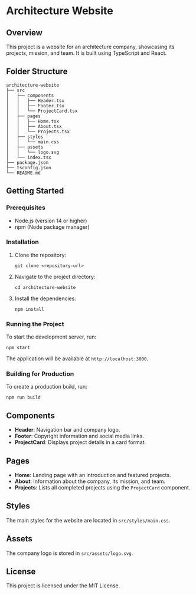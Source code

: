 # Architecture Website

## Overview
This project is a website for an architecture company, showcasing its projects, mission, and team. It is built using TypeScript and React.

## Folder Structure
```
architecture-website
├── src
│   ├── components
│   │   ├── Header.tsx
│   │   ├── Footer.tsx
│   │   └── ProjectCard.tsx
│   ├── pages
│   │   ├── Home.tsx
│   │   ├── About.tsx
│   │   └── Projects.tsx
│   ├── styles
│   │   └── main.css
│   ├── assets
│   │   └── logo.svg
│   └── index.tsx
├── package.json
├── tsconfig.json
└── README.md
```

## Getting Started

### Prerequisites
- Node.js (version 14 or higher)
- npm (Node package manager)

### Installation
1. Clone the repository:
   ```
   git clone <repository-url>
   ```
2. Navigate to the project directory:
   ```
   cd architecture-website
   ```
3. Install the dependencies:
   ```
   npm install
   ```

### Running the Project
To start the development server, run:
```
npm start
```
The application will be available at `http://localhost:3000`.

### Building for Production
To create a production build, run:
```
npm run build
```

## Components
- **Header**: Navigation bar and company logo.
- **Footer**: Copyright information and social media links.
- **ProjectCard**: Displays project details in a card format.

## Pages
- **Home**: Landing page with an introduction and featured projects.
- **About**: Information about the company, its mission, and team.
- **Projects**: Lists all completed projects using the `ProjectCard` component.

## Styles
The main styles for the website are located in `src/styles/main.css`.

## Assets
The company logo is stored in `src/assets/logo.svg`.

## License
This project is licensed under the MIT License.